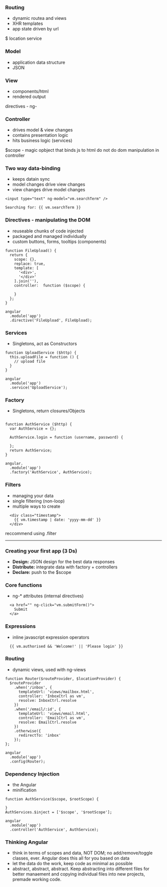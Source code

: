 ### Routing
* dynamic routea and views
* XHR templates
* app state driven by url

$ location service

### Model
* application data structure
* JSON

### View
* components/html
* rendered output

directives - ng-<directive>

### Controller
* drives model & view changes
* contains presentation logic
* hits business logic (services)

$scope - magic opbject that binds js to html
do not do dom manipulation in controller

### Two way data-binding
* keeps datain sync
* model changes drive view changes
* view changes drive model changes

```
<input type="text" ng-model="vm.searchTerm" />

Searching for: {{ vm.searchTerm }}
```

### Directives - manipulating the DOM
* reuseable chunks of code injected
* packaged and managed individually
* custom buttons, forms, tooltips (components)

```
function FileUpload() {
  return {
    scope: {},
    replace: true,
    template: [
      '<div>',
      '</div>'
    ].join(''),
    controller:  function ($scope) {

    }
  };
}

angular
  .module('app')
  .directive('FileUpload', FileUpload);
```

### Services
* Singletons, act as Constructors

```
function UploadService ($http) {
  this.uploadFile = function () {
    // upload file
  }
}

angular
  .module('app')
  .service('UploadService');
```

### Factory
* Singletons, return closures/Objects

```

function AuthService ($http) {
  var AuthService = {};

  AuthService.login = function (username, password) {

  };
  return AuthService;
}

angular.
  .module('app')
  .factory('AuthService', AuthService);

```

### Filters
* managing your data
* single filtering (non-loop)
* multiple ways to create

```
  <div class="timestamp">
    {{ vm.timestamp | date: 'yyyy-mm-dd' }}
  </div>
```

reccommend using .filter

---

### Creating your first app (3 Ds)
* __Design:__ JSON design for the best data responses
* __Distribute:__ integrate data with factory + controllers
* __Declare:__ push to the $scope

### Core functions
* ng-* attributes (internal directives)

```
  <a href="" ng-click="vm.submitForm()">
    Submit
  </a>
```

### Expressions
* inline javascript expression operators

```
  {{ vm.authorised && 'Welcome!' || 'Please login' }}
```


### Routing
* dynamic views, used with ng-views

```
function Router($routeProvider, $locationProvider) {
  $routeProvider
    .when('/inbox', {
      templateUrl: 'views/mailbox.html',
      controller: 'InboxCtrl as vm',
      resolve: InboxCtrl.resolve
    })
    .when('/email/:id', {
      templateUrl: 'views/email.html',
      controller: 'EmailCtrl as vm',
      resolve: EmailCtrl.resolve
    })
    .otherwise({
      redirectTo: 'inbox'
    });
};

angular
  .module('app')
  .config(Router);
```


### Dependency Injection
* the Angular
* minification

```
function AuthService($scope, $rootScope) {

}
AuthServices.$inject = ['$scope', '$rootScope'];

angular
  .module('app')
  .controller('AuthService', AuthService);

```

### Thinking Angular
* think in terms of scopes and data, NOT DOM; no add/remove/toggle classes, ever. Angular does this all for you based on data
* let the data do the work, keep code as minimal as possible
* abstract, abstract, abstract. Keep abstracting into different files for better manaement and copying individual files into new projects, premade working code.

